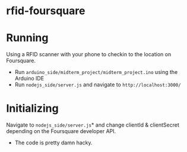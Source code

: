 rfid-foursquare
===============

Running
===============

Using a RFID scanner with your phone to checkin to the location on Foursquare.

- Run `` arduino_side/midterm_project/midterm_project.ino `` using the Arduino IDE
- Run `` nodejs_side/server.js `` and navigate to `` http://localhost:3000/ ``

Initializing
===============

Navigate to `` nodejs_side/server.js ``* and change clientId & clientSecret depending on the Foursquare developer API.

* The code is pretty damn hacky.
